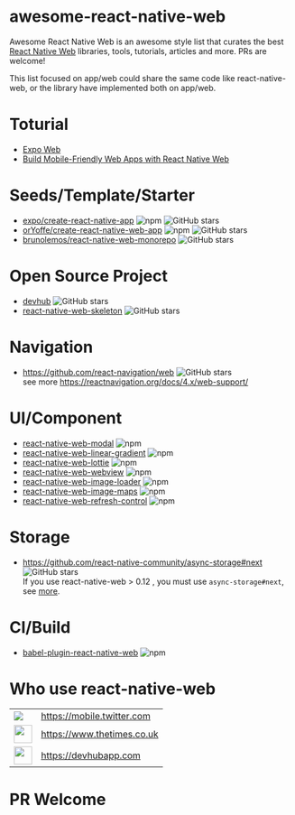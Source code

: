 # awesome-react-native-web

Awesome React Native Web is an awesome style list that curates the best [React Native Web](https://github.com/necolas/react-native-web) libraries, tools, tutorials, articles and more. PRs are welcome!

This list focused on app/web could share the same code like react-native-web, or the library have implemented both on app/web.

# Toturial

* [Expo Web](https://baconbrix.gitbook.io/react-native-web/)
* [Build Mobile-Friendly Web Apps with React Native Web
](https://www.digitalocean.com/community/tutorials/build-mobile-friendly-web-apps-with-react-native-web)


# Seeds/Template/Starter

* [expo/create-react-native-app](https://github.com/expo/create-react-native-app) ![npm](https://img.shields.io/npm/dw/create-react-native-app) ![GitHub stars](https://img.shields.io/github/stars/expo/create-react-native-app?style=social)   
* [orYoffe/create-react-native-web-app](https://www.npmjs.com/package/create-react-native-web-app) ![npm](https://img.shields.io/npm/dw/create-react-native-web-app)  ![GitHub stars](https://img.shields.io/github/stars/orYoffe/create-react-native-web-app?style=social)   
* [brunolemos/react-native-web-monorepo](https://github.com/brunolemos/react-native-web-monorepo) ![GitHub stars](https://img.shields.io/github/stars/brunolemos/react-native-web-monorepo?style=social)   


# Open Source Project
* [devhub](https://github.com/devhubapp/devhub) ![GitHub stars](https://img.shields.io/github/stars/devhubapp/devhub?style=social)   
* [react-native-web-skeleton](https://github.com/CareLuLu/react-native-web-skeleton) ![GitHub stars](https://img.shields.io/github/stars/CareLuLu/react-native-web-skeleton?style=social)   


# Navigation

* <https://github.com/react-navigation/web> ![GitHub stars](https://img.shields.io/github/stars/react-navigation/web?style=social)   
  see more <https://reactnavigation.org/docs/4.x/web-support/>   

# UI/Component

* [react-native-web-modal](https://www.npmjs.com/package/react-native-web-modal) ![npm](https://img.shields.io/npm/dw/react-native-web-modal)
* [react-native-web-linear-gradient](https://www.npmjs.com/package/react-native-web-linear-gradient) ![npm](https://img.shields.io/npm/dw/react-native-web-linear-gradient)  
* [react-native-web-lottie](https://www.npmjs.com/package/react-native-web-lottie) ![npm](https://img.shields.io/npm/dw/react-native-web-lottie)  
* [react-native-web-webview](https://www.npmjs.com/package/react-native-web-webview) ![npm](https://img.shields.io/npm/dw/react-native-web-webview)  
* [react-native-web-image-loader](https://www.npmjs.com/package/react-native-web-image-loader) ![npm](https://img.shields.io/npm/dw/react-native-web-image-loader)  
* [react-native-web-image-maps](https://www.npmjs.com/package/react-native-web-maps) ![npm](https://img.shields.io/npm/dw/react-native-web-maps)  
* [react-native-web-refresh-control](https://www.npmjs.com/package/react-native-web-refresh-control) ![npm](https://img.shields.io/npm/dw/react-native-web-refresh-control)  


# Storage

* <https://github.com/react-native-community/async-storage#next> ![GitHub stars](https://img.shields.io/github/stars/react-native-community/async-storage?style=social)   
  If you use react-native-web > 0.12 , you must use `async-storage#next`, see [more](https://github.com/necolas/react-native-web/issues/1260).

# CI/Build

* [babel-plugin-react-native-web](https://www.npmjs.com/package/babel-plugin-react-native-web) ![npm](https://img.shields.io/npm/dw/babel-plugin-react-native-web)  

# Who use react-native-web

<table>
    <tr>
        <td><img src="https://abs.twimg.com/favicons/twitter.ico"></td>
        <td><a href="https://mobile.twitter.com"/>https://mobile.twitter.com</a></td>
    </tr>
    <tr>
        <td><img src="https://www.thetimes.co.uk/d/img/icons/icon_1_5x-a13ee0bf9a.png" width="32"></td>
        <td><a href="https://www.thetimes.co.uk/"/>https://www.thetimes.co.uk</a></td>
    </tr>
    <tr>
        <td><img src="https://devhubapp.com/static/favicon.ico" width="32"></td>
        <td><a href="https://devhubapp.com/"/>https://devhubapp.com</a></td>
    </tr>
</table>


# PR Welcome
